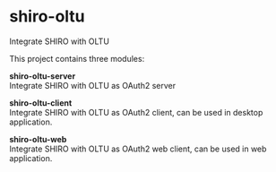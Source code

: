 # shiro-oltu
Integrate SHIRO with OLTU

This project contains three modules:<br>
<p>
<b>shiro-oltu-server</b><br>
Integrate SHIRO with OLTU as OAuth2 server<br>
</p>

<p>
<b>shiro-oltu-client</b><br>
Integrate SHIRO with OLTU as OAuth2 client, can be used in desktop application.
</p>

<p>
<b>shiro-oltu-web</b><br>
Integrate SHIRO with OLTU as OAuth2 web client, can be used in web application.
</p>